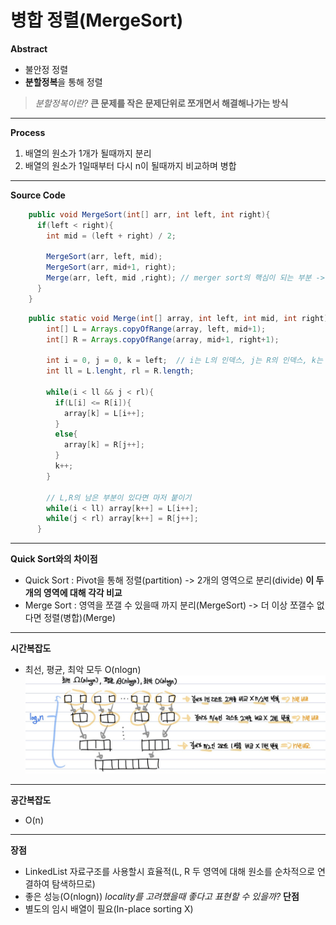 # 병합 정렬(MergeSort)
**Abstract**
  - 불안정 정렬
  - **분할정복**을 통해 정렬
  > *분할정복이란?* **큰 문제를 작은 문제단위로 쪼개면서 해결해나가는 방식**
---
**Process**
  1. 배열의 원소가 1개가 될때까지 분리
  2. 배열의 원소가 1일때부터 다시 n이 될때까지 비교하며 병합
---
**Source Code**
```java
    public void MergeSort(int[] arr, int left, int right){
      if(left < right){
        int mid = (left + right) / 2;
      
        MergeSort(arr, left, mid);
        MergeSort(arr, mid+1, right);
        Merge(arr, left, mid ,right); // merger sort의 핵심이 되는 부분 -> 다시 비교하며 병합
      }
    }
```
```java
    public static void Merge(int[] array, int left, int mid, int right){
        int[] L = Arrays.copyOfRange(array, left, mid+1);
        int[] R = Arrays.copyOfRange(array, mid+1, right+1);
      
        int i = 0, j = 0, k = left;  // i는 L의 인덱스, j는 R의 인덱스, k는 새로운 병합될 배열의 인덱스를 표현
        int ll = L.lenght, rl = R.length;
      
        while(i < ll && j < rl){
          if(L[i] <= R[i]){
            array[k] = L[i++];
          }
          else{
            array[k] = R[j++];
          }
          k++;
        }
      
        // L,R의 남은 부분이 있다면 마저 붙이기
        while(i < ll) array[k++] = L[i++];
        while(j < rl) array[k++] = R[j++];
      }
```
---
**Quick Sort와의 차이점**
  - Quick Sort : Pivot을 통해 정렬(partition) -> 2개의 영역으로 분리(divide) **이 두개의 영역에 대해 각각 비교**
  - Merge Sort : 영역을 쪼갤 수 있을때 까지 분리(MergeSort) -> 더 이상 쪼갤수 없다면 정렬(병합)(Merge)
---
**시간복잡도**
  - 최선, 평균, 최악 모두 O(nlogn)
  ![MergerSortTimeComplexity](./images/MergerSortTimeComplexity.jpg)
---
**공간복잡도**
  - O(n)
---
**장점**
  - LinkedList 자료구조를 사용할시 효율적(L, R 두 영역에 대해 원소를 순차적으로 연결하여 탐색하므로)
  - 좋은 성능(O(nlogn))  *locality를 고려했을때 좋다고 표현할 수 있을까?*
**단점**
  - 별도의 임시 배열이 필요(In-place sorting X)
